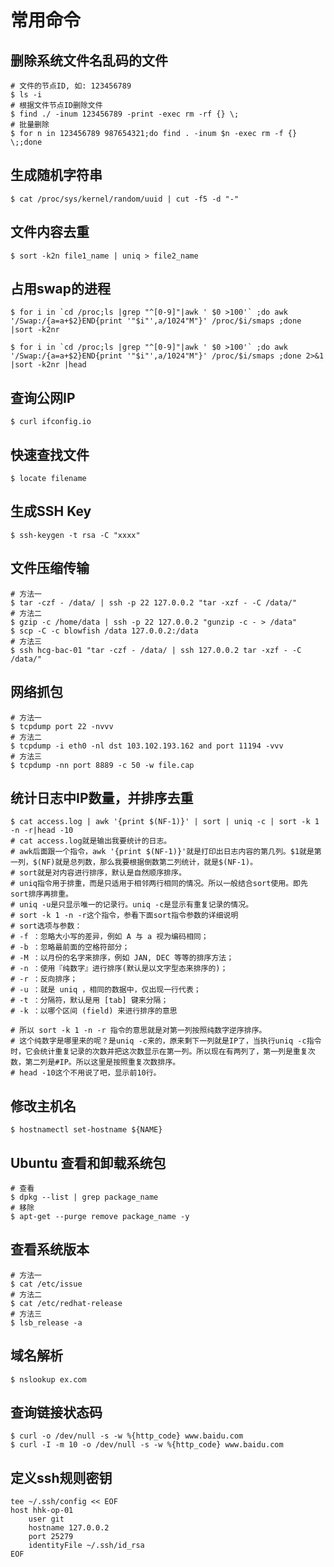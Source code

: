 # 常用命令

## 删除系统文件名乱码的文件

```shell
# 文件的节点ID, 如: 123456789
$ ls -i
# 根据文件节点ID删除文件
$ find ./ -inum 123456789 -print -exec rm -rf {} \;
# 批量删除
$ for n in 123456789 987654321;do find . -inum $n -exec rm -f {} \;;done
```

## 生成随机字符串

```shell
$ cat /proc/sys/kernel/random/uuid | cut -f5 -d "-"
```

## 文件内容去重

```shell
$ sort -k2n file1_name | uniq > file2_name
```

## 占用swap的进程

```shell
$ for i in `cd /proc;ls |grep "^[0-9]"|awk ' $0 >100'` ;do awk '/Swap:/{a=a+$2}END{print '"$i"',a/1024"M"}' /proc/$i/smaps ;done |sort -k2nr

$ for i in `cd /proc;ls |grep "^[0-9]"|awk ' $0 >100'` ;do awk '/Swap:/{a=a+$2}END{print '"$i"',a/1024"M"}' /proc/$i/smaps ;done 2>&1 |sort -k2nr |head
```

## 查询公网IP

```shell
$ curl ifconfig.io
```

## 快速查找文件

```shell
$ locate filename
```

## 生成SSH Key

```shell
$ ssh-keygen -t rsa -C "xxxx"
```

## 文件压缩传输

```shell
# 方法一
$ tar -czf - /data/ | ssh -p 22 127.0.0.2 "tar -xzf - -C /data/"
# 方法二
$ gzip -c /home/data | ssh -p 22 127.0.0.2 "gunzip -c - > /data"
$ scp -C -c blowfish /data 127.0.0.2:/data
# 方法三
$ ssh hcg-bac-01 "tar -czf - /data/ | ssh 127.0.0.2 tar -xzf - -C /data/"
```

## 网络抓包

```shell
# 方法一
$ tcpdump port 22 -nvvv
# 方法二
$ tcpdump -i eth0 -nl dst 103.102.193.162 and port 11194 -vvv
# 方法三
$ tcpdump -nn port 8889 -c 50 -w file.cap
```

## 统计日志中IP数量，并排序去重

```shell
$ cat access.log | awk '{print $(NF-1)}' | sort | uniq -c | sort -k 1 -n -r|head -10
# cat access.log就是输出我要统计的日志。
# awk后面跟一个指令，awk '{print $(NF-1)}'就是打印出日志内容的第几列。$1就是第一列，$(NF)就是总列数，那么我要根据倒数第二列统计，就是$(NF-1)。
# sort就是对内容进行排序，默认是自然顺序排序。
# uniq指令用于排重，而是只适用于相邻两行相同的情况。所以一般结合sort使用。即先sort排序再排重。
# uniq -u是只显示唯一的记录行。uniq -c是显示有重复记录的情况。
# sort -k 1 -n -r这个指令，参看下面sort指令参数的详细说明
# sort选项与参数：
# -f ：忽略大小写的差异，例如 A 与 a 视为编码相同；
# -b ：忽略最前面的空格符部分；
# -M ：以月份的名字来排序，例如 JAN, DEC 等等的排序方法；
# -n ：使用『纯数字』进行排序(默认是以文字型态来排序的)；
# -r ：反向排序；
# -u ：就是 uniq ，相同的数据中，仅出现一行代表；
# -t ：分隔符，默认是用 [tab] 键来分隔；
# -k ：以哪个区间 (field) 来进行排序的意思

# 所以 sort -k 1 -n -r 指令的意思就是对第一列按照纯数字逆序排序。
# 这个纯数字是哪里来的呢？是uniq -c来的，原来剩下一列就是IP了，当执行uniq -c指令时，它会统计重复记录的次数并把这次数显示在第一列。所以现在有两列了，第一列是重复次数，第二列是#IP。所以这里是按照重复次数排序。
# head -10这个不用说了吧，显示前10行。
```

## 修改主机名

```shell
$ hostnamectl set-hostname ${NAME}
```

## Ubuntu 查看和卸载系统包

```shell
# 查看
$ dpkg --list | grep package_name
# 移除
$ apt-get --purge remove package_name -y
```

## 查看系统版本

```shell
# 方法一
$ cat /etc/issue
# 方法二
$ cat /etc/redhat-release
# 方法三
$ lsb_release -a
```

## 域名解析

```shell
$ nslookup ex.com
```

## 查询链接状态码

```shell
$ curl -o /dev/null -s -w %{http_code} www.baidu.com
$ curl -I -m 10 -o /dev/null -s -w %{http_code} www.baidu.com
```

## 定义ssh规则密钥

```shell
tee ~/.ssh/config << EOF
host hhk-op-01
    user git
    hostname 127.0.0.2
    port 25279
    identityFile ~/.ssh/id_rsa
EOF
```



